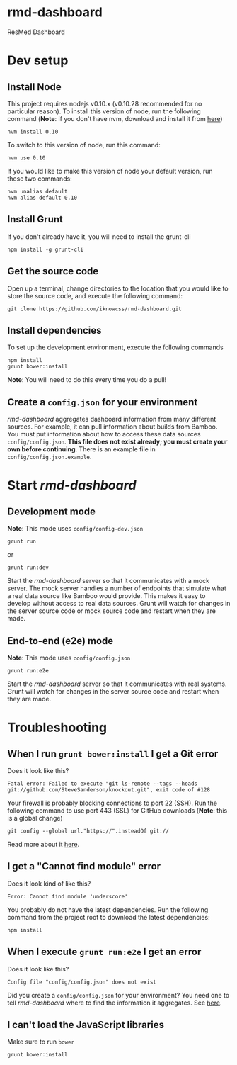 rmd-dashboard
=============

ResMed Dashboard

# Dev setup

## Install Node
This project requires nodejs v0.10.x (v0.10.28 recommended for no particular reason). To install this version of node, run the following command (**Note**: if you don't have nvm, download and install it from [here](https://github.com/creationix/nvm))

    nvm install 0.10

To switch to this version of node, run this command:

    nvm use 0.10

If you would like to make this version of node your default version, run these two commands:

    nvm unalias default
    nvm alias default 0.10 

## Install Grunt
If you don't already have it, you will need to install the grunt-cli

    npm install -g grunt-cli

## Get the source code
Open up a terminal, change directories to the location that you would like to store the source code, and execute the following command:

    git clone https://github.com/iknowcss/rmd-dashboard.git

## Install dependencies
To set up the development environment, execute the following commands

    npm install
    grunt bower:install

**Note**: You will need to do this every time you do a pull!

## Create a `config.json` for your environment
*rmd-dashboard* aggregates dashboard information from many different sources. For example, it can pull information about builds from Bamboo. You must put information about how to access these data sources `config/config.json`. **This file does not exist already; you must create your own before continuing**. There is an example file in `config/config.json.example`.

# Start *rmd-dashboard*

## Development mode

**Note**: This mode uses `config/config-dev.json`

    grunt run

or

    grunt run:dev


Start the *rmd-dashboard* server so that it communicates with a mock server. The mock server handles a number of endpoints that simulate what a real data source like Bamboo would provide. This makes it easy to develop without access to real data sources. Grunt will watch for changes in the server source code or mock source code and restart when they are made.

## End-to-end (e2e) mode

**Note**: This mode uses `config/config.json`

    grunt run:e2e

Start the *rmd-dashboard* server so that it communicates with real systems. Grunt will watch for changes in the server source code and restart when they are made.

# Troubleshooting
## When I run `grunt bower:install` I get a Git error
Does it look like this?

    Fatal error: Failed to execute "git ls-remote --tags --heads git://github.com/SteveSanderson/knockout.git", exit code of #128

Your firewall is probably blocking connections to port 22 (SSH). Run the following command to use port 443 (SSL) for GitHub downloads (**Note**: this is a global change)

    git config --global url."https://".insteadOf git://

Read more about it [here](https://coderwall.com/p/sitezg).

## I get a "Cannot find module" error

Does it look kind of like this?

    Error: Cannot find module 'underscore'

You probably do not have the latest dependencies. Run the following command from the project root to download the latest dependencies:

    npm install

## When I execute `grunt run:e2e` I get an error
Does it look like this?

    Config file "config/config.json" does not exist

Did you create a `config/config.json` for your environment? You need one to tell *rmd-dashboard* where to find the information it aggregates. See [here](#create-a-configjson-for-your-environment).

## I can't load the JavaScript libraries
Make sure to run `bower`

    grunt bower:install